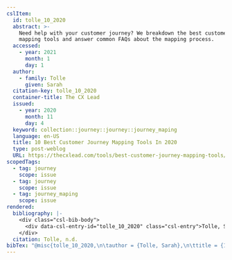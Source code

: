 ```yaml
---
cslItem:
  id: tolle_10_2020
  abstract: >-
    Need help with your customer journey? We breakdown the best customer journey
    mapping tools and answer common FAQs about the mapping process.
  accessed:
    - year: 2021
      month: 1
      day: 1
  author:
    - family: Tolle
      given: Sarah
  citation-key: tolle_10_2020
  container-title: The CX Lead
  issued:
    - year: 2020
      month: 11
      day: 4
  keyword: collection::journey::journey::journey_maping
  language: en-US
  title: 10 Best Customer Journey Mapping Tools In 2020
  type: post-weblog
  URL: https://thecxlead.com/tools/best-customer-journey-mapping-tools/
scopedTags:
  - tag: journey
    scope: issue
  - tag: journey
    scope: issue
  - tag: journey_maping
    scope: issue
rendered:
  bibliography: |-
    <div class="csl-bib-body">
      <div data-csl-entry-id="tolle_10_2020" class="csl-entry">Tolle, S. n.d.. 10 Best Customer Journey Mapping Tools In 2020. <i>The CX Lead</i>. https://thecxlead.com/tools/best-customer-journey-mapping-tools/</div>
    </div>
  citation: Tolle, n.d.
bibTex: "@misc{tolle_10_2020,\n\tauthor = {Tolle, Sarah},\n\ttitle = {10 {Best} {Customer} {Journey} {Mapping} {Tools} {In} 2020},\n\thowpublished = {https://thecxlead.com/tools/best-customer-journey-mapping-tools/},\n}\n\n"
---
```

